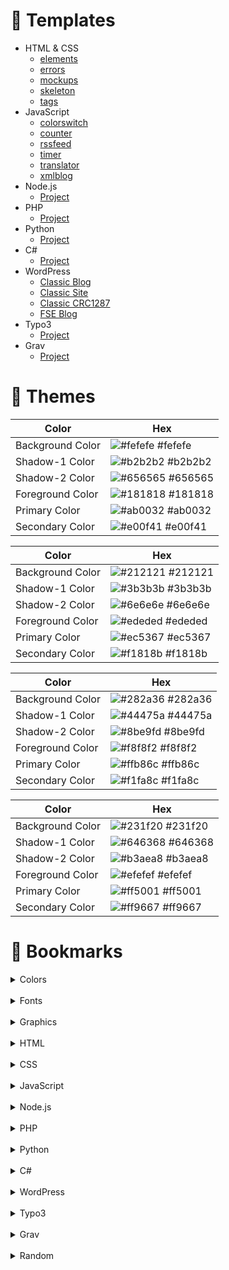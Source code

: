 <!-- TEMPLATES -->

# :rocket: Templates

- HTML & CSS
  - [elements](/templates/html/elements/)
  - [errors](/templates/html/errors/)
  - [mockups](/templates/html/mockups/)
  - [skeleton](/templates/html/skeleton/)
  - [tags](/templates/html/tags/)
- JavaScript
  - [colorswitch](/templates/js/colorswitch/)
  - [counter](/templates/js/counter/)
  - [rssfeed](/templates/js/rssfeed/)
  - [timer](/templates/js/timer/)
  - [translator](/templates/js/translator/)
  - [xmlblog](/templates/js/xmlblog/)
- Node.js
  - [Project](/templates/nodejs/xyz/)
- PHP
  - [Project](/templates/php/xyz/)
- Python
  - [Project](/templates/python/xyz/)
- C#
  - [Project](/templates/csharp/xyz/)
- WordPress
  - [Classic Blog](/templates/wordpress/wp_classic_blog/)
  - [Classic Site](/templates/wordpress/wp_classic_complex/)
  - [Classic CRC1287](/templates/wordpress/wp_classic_crc1287/)
  - [FSE Blog](/templates/wordpress/wp_block_fse_blog/)
- Typo3
  - [Project](/templates/typo3/xyz/)
- Grav
  - [Project](/templates/grav/xyz/)

<!-- THEMES -->

# :chocolate_bar: Themes

| Color            | Hex                                                              |
| ---------------- | ---------------------------------------------------------------- |
| Background Color | ![#fefefe](https://via.placeholder.com/10/fefefe?text=+) #fefefe |
| Shadow-1 Color   | ![#b2b2b2](https://via.placeholder.com/10/b2b2b2?text=+) #b2b2b2 |
| Shadow-2 Color   | ![#656565](https://via.placeholder.com/10/656565?text=+) #656565 |
| Foreground Color | ![#181818](https://via.placeholder.com/10/181818?text=+) #181818 |
| Primary Color    | ![#ab0032](https://via.placeholder.com/10/ab0032?text=+) #ab0032 |
| Secondary Color  | ![#e00f41](https://via.placeholder.com/10/e00f41?text=+) #e00f41 |

| Color            | Hex                                                              |
| ---------------- | ---------------------------------------------------------------- |
| Background Color | ![#212121](https://via.placeholder.com/10/212121?text=+) #212121 |
| Shadow-1 Color   | ![#3b3b3b](https://via.placeholder.com/10/3b3b3b?text=+) #3b3b3b |
| Shadow-2 Color   | ![#6e6e6e](https://via.placeholder.com/10/6e6e6e?text=+) #6e6e6e |
| Foreground Color | ![#ededed](https://via.placeholder.com/10/ededed?text=+) #ededed |
| Primary Color    | ![#ec5367](https://via.placeholder.com/10/ec5367?text=+) #ec5367 |
| Secondary Color  | ![#f1818b](https://via.placeholder.com/10/f1818b?text=+) #f1818b |

| Color            | Hex                                                              |
| ---------------- | ---------------------------------------------------------------- |
| Background Color | ![#282a36](https://via.placeholder.com/10/282a36?text=+) #282a36 |
| Shadow-1 Color   | ![#44475a](https://via.placeholder.com/10/44475a?text=+) #44475a |
| Shadow-2 Color   | ![#8be9fd](https://via.placeholder.com/10/8be9fd?text=+) #8be9fd |
| Foreground Color | ![#f8f8f2](https://via.placeholder.com/10/f8f8f2?text=+) #f8f8f2 |
| Primary Color    | ![#ffb86c](https://via.placeholder.com/10/ffb86c?text=+) #ffb86c |
| Secondary Color  | ![#f1fa8c](https://via.placeholder.com/10/f1fa8c?text=+) #f1fa8c |

| Color            | Hex                                                              |
| ---------------- | ---------------------------------------------------------------- |
| Background Color | ![#231f20](https://via.placeholder.com/10/231f20?text=+) #231f20 |
| Shadow-1 Color   | ![#646368](https://via.placeholder.com/10/646368?text=+) #646368 |
| Shadow-2 Color   | ![#b3aea8](https://via.placeholder.com/10/b3aea8?text=+) #b3aea8 |
| Foreground Color | ![#efefef](https://via.placeholder.com/10/efefef?text=+) #efefef |
| Primary Color    | ![#ff5001](https://via.placeholder.com/10/ff5001?text=+) #ff5001 |
| Secondary Color  | ![#ff9667](https://via.placeholder.com/10/ff9667?text=+) #ff9667 |

<!-- BOOKMARKS -->

# :bookmark: Bookmarks

<details>
  <summary>Colors</summary>
  <ul>
    <li><a href="https://colordesigner.io/">Color Designer (EN)</a></li>
    <li><a href="https://colorhunt.co/">Color Hunt (EN)</a></li>
    <li><a href="https://colorpalettes.colorion.co/">Colorion (EN)</a></li>
    <li><a href="https://colorpalettes.net/">Color Palettes (EN)</a></li>
    <li><a href="https://www.schemecolor.com/">Color Schemes (EN)</a></li>
    <li><a href="http://colormind.io/">Colormind (EN)</a></li>
    <li><a href="https://clrs.cc/">CLRS (EN)</a></li>
    <li><a href="https://mycolor.space/">ColorSpace (EN)</a></li>
    <li><a href="https://coolors.co/">coolors (EN)</a></li>
    <li><a href="https://www.materialpalette.com/">material design palette (EN)</a></li>
    <li><a href="https://www.nordtheme.com/">Nord (EN)</a></li>
    <li><a href="https://teamcolorcodes.com/">teamcolorcodes.com (EN)</a></li>
    <li><a href="https://colors.dopely.top/">dopely colors (EN)</a></li>
    <li><a href="https://uigradients.com">uigradients (EN)</a></li>
    <li><a href="https://www.colors.tools/">color tools (EN)</a></li>
  </ul>
</details>

<br>

<details>
  <summary>Fonts</summary>
  <ul>
    <li><a href="https://www.1001freefonts.com/">1001  FREEFONTS (EN)</a></li>
    <li><a href="https://fonts.google.com/">Google Fonts (EN)</a></li>
    <li><a href="http://www.myfont.de/">MyFont (DE)</a></li>
    <li><a href="https://matthewjamestaylor.com/responsive-font-size">Responsive Font Size (EN)</a></li>
    <li><a href="https://type-scale.com/">Visual Type Scale (EN)</a></li>
    <li><a href="https://artisanthemes.io/best-google-fonts-combinations-modern-agency-website/">artisan themes (EN)</a></li>
    <li><a href="https://bforblogging.com/readable-best-google-fonts/">BforBlogging (EN)</a></li>
    <li><a href="https://www.cufonfonts.com/">cufon fonts (EN)</a></li>
    <li><a href="https://www.dafont.com/">dafont.com (EN)</a></li>
    <li><a href="https://digitalsynopsis.com/design/best-font-combinations-typeface-pairings/">Digital Synopsis (EN)</a></li>
    <li><a href="https://www.fontpair.co/">fontpair (EN)</a></li>
    <li><a href="https://www.garett.co/21-google-fonts-combinations-for-websites-brands">Garett (EN)</a></li>
    <li><a href="https://inkbotdesign.com/font-combinations/">Inkbot Design (EN)</a></li>
    <li><a href="https://heyreliable.com/ultimate-google-font-pairings/">Ultimate Collection of Google Font PairingsFont (DE)</a></li>
    <li><a href="https://visme.co/blog/font-combinations-for-infographics/">visme (EN)</a></li>
  </ul>
</details>

<br>

<details>
  <summary>Graphics</summary>
  <ul>
    <li><a href="https://all-free-download.com/">all free download (EN)</a></li>
    <li><a href="https://clipartlogo.com/">clipartlogo (EN)</a></li>
    <li><a href="https://coolbackgrounds.io/">Cool Backgrounds (EN)</a></li>
    <li><a href="https://www.deviantart.com/">DEVIANT ART (EN)</a></li>
    <li><a href="https://www.flaticon.com/">flaticon (EN)</a></li>
    <li><a href="https://www.freepik.com/">freepik (EN)</a></li>
    <li><a href="https://iconarchive.com/">IconArchive (EN)</a></li>
    <li><a href="https://iconstore.co/">Iconstore (EN)</a></li>
    <li><a href="https://picsum.photos/">Lorem Picsum (EN)</a></li>
    <li><a href="https://www.pexels.com/">pexels (EN)</a></li>
    <li><a href="https://pixabay.com/">pixabay (EN)</a></li>
    <li><a href="https://www.pngegg.com/">pngegg (EN)</a></li>
    <li><a href="https://publicdomainvectors.org/">publicdomainvectors (EN)</a></li>
    <li><a href="https://blog.spoongraphics.co.uk/">spoongraphics (EN)</a></li>
    <li><a href="https://undraw.co/">unDraw (EN)</a></li>
    <li><a href="https://unsplash.com/">unsplash (EN)</a></li>
    <li><a href="https://www.vecteezy.com/">Vecteezy (EN)</a></li>
    <li><a href="https://www.zcool.com.cn/">ZCOOL (EN)</a></li>
  </ul>
</details>

<br>

<details>
  <summary>HTML</summary>
  <ul>
    <li><a href="https://google-map-generator.com/">Google Map Generator (EN)</a></li>
    <li><a href="https://htmlhead.dev/">HTML head (EN)</a></li>
    <li><a href="https://www.toptal.com/designers/htmlarrows/symbols/">HTML Currency Symbols (EN)</a></li>
    <li><a href="https://html.com/">HTML For Beginners (EN)</a></li>
    <li><a href="https://www.torbenleuschner.de/blog/601/html5-formulare-neue-input-types-attribute-und-mehr/">HTML5 Formulare (DE)</a></li>
    <li><a href="https://www.toptal.com/designers/htmlarrows/">HTML Symbols (EN)</a></li>
    <li><a href="https://www.mediaevent.de/html/html5-tags.html">HTML5-Tags (EN)</a></li>
    <li><a href="https://validator.w3.org/">Markup Validation Service (EN)</a></li>
    <li><a href="https://wiki.selfhtml.org/wiki/Startseite">SELFHTML (DE)</a></li>
    <li><a href="https://www.tablesgenerator.com/">Tables Generator (EN)</a></li>
    <li><a href="http://www.intensivstation.ch/templates/">HTML5 Basis Templates (DE)</a></li>
    <li><a href="https://html5up.net/">html5up (EN)</a></li>
  </ul>
</details>

<br>

<details>
  <summary>CSS</summary>
  <ul>
    <li><a href="https://css.gg/">700+  CSS Icons (EN)</a></li>
    <li><a href="https://jpswalsh.github.io/academicons/">Academicons (EN)</a></li>
    <li><a href="https://animate.style/">Animate.css (EN)</a></li>
    <li><a href="https://github.com/troxler/awesome-css-frameworks">Awesome CSS Frameworks (EN)</a></li>
    <li><a href="https://igoradamenko.github.io/awsm.css/">AWSM.CSS (EN)</a></li>
    <li><a href="https://getbootstrap.com/">Bootstrap (EN)</a></li>
    <li><a href="https://bulma.io/">Bulma (EN)</a></li>
    <li><a href="https://jenil.github.io/chota/">chota (EN)</a></li>
    <li><a href="https://cirrus-ui.netlify.app/">cirrus (EN)</a></li>
    <li><a href="https://fontawesome.com/">Font Awesome (EN)</a></li>
    <li><a href="https://forkaweso.me/">Fork Awesome (EN)</a></li>
    <li><a href="https://get.foundation/">Foundation (EN)</a></li>
    <li><a href="https://www.gethalfmoon.com/">Halfmoon (EN)</a></li>
    <li><a href="https://materializecss.com/">Materialize (EN)</a></li>
    <li><a href="https://milligram.io/">Milligram (EN)</a></li>
    <li><a href="https://www.muicss.com/">MUI (EN)</a></li>
    <li><a href="https://andybrewer.github.io/mvp/">MVP (EN)</a></li>
    <li><a href="https://nostalgic-css.github.io/NES.css/">NES (EN)</a></li>
    <li><a href="https://elad2412.github.io/the-new-css-reset/">new-css-reset (EN)</a></li>
    <li><a href="https://necolas.github.io/normalize.css/">Normalize.css (EN)</a></li>
    <li><a href="https://www.cssscript.com/demo/tiny-responsive-framework-perry/">perry.css (EN)</a></li>
    <li><a href="https://picnicss.com/">picnis.css (EN)</a></li>
    <li><a href="https://picocss.com/">Pico.css (EN)</a></li>
    <li><a href="https://primer.style/css/">Primer.css (EN)</a></li>
    <li><a href="https://purecss.io/">PURE (EN)</a></li>
    <li><a href="https://github.com/jeanniton-mnr/resetCss">resetCss (EN)</a></li>
    <li><a href="http://getskeleton.com/">Skeleton (EN)</a></li>
    <li><a href="https://picturepan2.github.io/spectre/index.html">SPECTRE.CSS (EN)</a></li>
    <li><a href="https://yegor256.github.io/tacit/">tacit.CSS (EN)</a></li>
    <li><a href="https://tachyons.io/">Tachyons (EN)</a></li>
    <li><a href="https://tailwindcss.com/">tailwind (EN)</a></li>
    <li><a href="https://turretcss.com/">Turret Css (EN)</a></li>
    <li><a href="https://watercss.kognise.dev/">Water Css (EN)</a></li>
    <li><a href="https://bennettfeely.com/clippy/">clip-path (EN)</a></li>
    <li><a href="https://codepen.io/">CODEPEN (EN)</a></li>
    <li><a href="https://www.mediaevent.de/css/css3.html">CSS – Neue CSS-Eigenschaften und Stile (DE)</a></li>
    <li><a href="https://cssgradient.io/">CSS Gradient (EN)</a></li>
    <li><a href="https://thoughtbot.com/blog/transitions-and-transforms">CSS Transitions (EN)</a></li>
    <li><a href="https://cssgenerator.org/filter-css-generator.html">Filter CSS Generator (EN)</a></li>
    <li><a href="https://css-tricks.com/snippets/css/a-guide-to-flexbox/">Flexbox (EN)</a></li>
    <li><a href="https://css-tricks.com/snippets/css/complete-guide-grid/">Grid (EN)</a></li>
    <li><a href="https://grid.layoutit.com/">layoutit (EN)</a></li>
    <li><a href="https://webdeasy.de/css-hamburger-menus/">10 großartige CSS Hamburger Menus (DE)</a></li>
    <li><a href="https://alvarotrigo.com/blog/slide-menus/">13 Wonderful Slide Menus (EN)</a></li>
    <li><a href="https://csshint.com/html-css-footer-design/">18+ creative footer examples (EN)</a></li>
    <li><a href="https://webdeasy.de/top-css-navigation-menus/">20 kreative CSS Menü Inspirationen (DE)</a></li>
    <li><a href="https://onaircode.com/responsive-table-html-css-examples/">20+ Responsive Table CSS Examples (EN)</a></li>
    <li><a href="https://codepen.io/jeffglenn/pen/KNYoKa">4 Panel Timeline CSS (EN)</a></li>
    <li><a href="https://www.intechnic.com/blog/60-beautiful-examples-of-one-page-website-design-inspirations/">60 One Page Websites (EN)</a></li>
    <li><a href="https://piccalil.li/blog/a-modern-css-reset/">A Modern CSS Reset (EN)</a></li>
    <li><a href="https://www.cssscript.com/demo/animated-image-slider/">Animated Image Slider Carousel Example (EN)</a></li>
    <li><a href="https://tympanus.net/Tutorials/BasicReadyToUseCSSStyles/">Basic Ready-to-Use CSS Styles (EN)</a></li>
    <li><a href="https://www.bestjquery.com/lab/team-showcase/page/8/">Best CSS Team Showcase Snippets (EN)</a></li>
    <li><a href="https://codemyui.com/">code my ui (EN)</a></li>
    <li><a href="https://codepen.io/designcouch/pen/ExvwPY">CodePen Home Menu "Hamburger" Icon Animations (EN)</a></li>
    <li><a href="https://blog.avada.io/css/headers-footers">CSS Headers Footers Examples (EN)</a></li>
    <li><a href="https://www.cssscript.com/">CSS Script (EN)</a></li>
    <li><a href="https://www.mediaevent.de/css/shape.html">CSS Shape (DE)</a></li>
    <li><a href="https://css-tricks.com/">CSS-Tricks (EN)</a></li>
    <li><a href="https://www.frontendpractice.com/projects">frontendpractice.com (EN)</a></li>
    <li><a href="https://ratracegrad.medium.com/horizontal-scrolling-using-flexbox-f9d16817f742">horizontal scrolling flexbox (EN)</a></li>
    <li><a href="https://codepen.io/marlenesco/pen/NqOozj">Material cards demo (EN)</a></li>
    <li><a href="https://moderncss.dev/">Modern CSS Solutions (EN)</a></li>
    <li><a href="https://codepen.io/fsarachu/pen/rxZmpJ">Multi-Level Dropdown (EN)</a></li>
    <li><a href="https://codepen.io/signalkuppe/pen/YybXNJ">Responsive multilevel css menu (EN)</a></li>
    <li><a href="https://codepen.io/nxworld/pen/OyRrGy">Scroll Down Button (EN)</a></li>
    <li><a href="https://css-tricks.com/the-shapes-of-css/">Shapes of CSS (EN)</a></li>
    <li><a href="https://codepen.io/colinlord/pen/oZNoOO">Smooth Horizontal Scrolling (EN)</a></li>
    <li><a href="https://jonsuh.com/hamburgers/">Tasty CSS-animated hamburgers (EN)</a></li>
  </ul>
</details>

<br>

<details>
  <summary>JavaScript</summary>
  <ul>
    <li><a href="https://www.chartjs.org/">Chart.js (EN)</a></li>
    <li><a href="https://cdn.datatables.net/">DataTables CDN (EN)</a></li>
    <li><a href="https://gazerecorder.com/gazecloudapi/">Eyetracking GazeCloudAPI.js(EN)</a></li>
    <li><a href="https://webgazer.cs.brown.edu/">Eyetracking WebGazer.js (EN)</a></li>
    <li><a href="https://developers.google.com/chart">Google Charts (EN)</a></li>
    <li><a href="https://apexcharts.com/javascript-chart-demos/">JavaScript CHART DEMOS (EN)</a></li>
    <li><a href="https://www.jspsych.org/">jsPsych (EN)</a></li>
    <li><a href="https://www.bestjquery.com/">bestjquery (EN)</a></li>
  </ul>
</details>

<br>

<details>
  <summary>Node.js</summary>
  <ul>

  </ul>
</details>

<br>

<details>
  <summary>PHP</summary>
  <ul>
    <li><a href="https://www.php.net/">PHP (EN)</a></li>
    <li><a href="https://www.codexworld.com/">CODEXWORLD (EN)</a></li>
    <li><a href="https://www.php-kurs.com/">PHP Kurs (DE)</a></li>
    <li><a href="https://www.php-einfach.de/">PHP-Einfach.de (DE)</a></li>
  </ul>
</details>

<br>

<details>
  <summary>Python</summary>
  <ul>

  </ul>
</details>

<br>

<details>
  <summary>C#</summary>
  <ul>
    <li><a href="https://dailydotnettips.com/">Daily .NET Tips (EN)</a></li>
    <li><a href="https://dotnet-snippets.de/">.net snippets (DE)</a></li>
    <li><a href="https://csharp-station.com/">{C#} STATION (EN)</a></li>
    <li><a href="https://brianlagunas.com/">BRIAN LAGUNAS (EN)</a></li>
    <li><a href="https://www.c-sharpcorner.com/">C# Corner (EN)</a></li>
    <li><a href="https://www.csharp-examples.net/">C# Examples (EN)</a></li>
    <li><a href="https://www.codeproject.com/">CODE PROJECT (EN)</a></li>
    <li><a href="https://www.dotnetperls.com/">dot net perls (EN)</a></li>
    <li><a href="https://extensionmethod.net/">EXTENSIONMETHOD.NET (EN)</a></li>
    <li><a href="https://www.albahari.com/">Joseph Albahari (EN)</a></li>
    <li><a href="https://lvcharts.net/">LiveCharts (EN)</a></li>
    <li><a href="https://developer.microsoft.com/en-us/">Microsoft Developer (EN)</a></li>
    <li><a href="https://docs.microsoft.com/en-us/archive/msdn-magazine/msdn-magazine-issues">MSDN Magazine Issues (EN)</a></li>
    <li><a href="https://docs.microsoft.com/de-DE/documentation/">Technische Microsoft-Dokumentation (DE)</a></li>
    <li><a href="https://docs.microsoft.com/de-de/visualstudio/get-started/csharp/?view=vs-2022">Visual Studio-Tutorials | C# (DE)</a></li>
    <li><a href="https://www.wpf-tutorial.com/">WPF Tutorial (EN)</a></li>
    <li><a href="https://www.youtube.com/playlist?list=PLP2TrPpx5VNkr-wmkjguVZAvN4T5EPJbF">YouTube - C# Tutorial Deutsch (DE)</a></li>
    <li><a href="https://www.youtube.com/playlist?list=PLrW43fNmjaQVYF4zgsD0oL9Iv6u23PI6M">YouTube - WPF UI Programming (C#) (EN)</a></li>
  </ul>
</details>

<br>

<details>
  <summary>WordPress</summary>
  <ul>
    <li><a href="https://www.greengeeks.com/tutorials/use-dummy-content-wordpress/">Dummy Content in WordPress (EN)</a></li>
    <li><a href="https://smartwp.com/wordpress-get-featured-image/">Get Featured Image URL in WordPress (EN)</a></li>
    <li><a href="https://developer.wordpress.org/themes/basics/">Theme Basics (EN)</a></li>
    <li><a href="https://www.wpbeginner.com/wp-themes/how-to-style-wordpress-navigation-menus/">WordPress Navigation Menus (EN)</a></li>
    <li><a href="https://vegibit.com/wordpress-theme-development-tutorial-step-by-step/">WordPress Theme Development (EN)</a></li>
    <li><a href="https://blog.templatetoaster.com/create-wordpress-theme-scratch/">WordPress Theme from Scratch (EN)</a></li>
  </ul>
</details>

<br>

<details>
  <summary>Typo3</summary>
  <ul>

  </ul>
</details>

<br>

<details>
  <summary>Grav</summary>
  <ul>

  </ul>
</details>

<br>

<details>
  <summary>Random</summary>
  <ul>
    <li><a href="https://www.tutorialspoint.com/codingground.htm">codingground (EN)</a></li>
    <li><a href="https://www.guru99.com/">Guru99 (EN)</a></li>
    <li><a href="https://hackr.io/">hackr.io (EN)</a></li>
    <li><a href="https://www.itechempires.com/">iTech Empires (EN)</a></li>
    <li><a href="https://www.peterkropff.de/">Peter Kropff (DE)</a></li>
    <li><a href="https://www.quackit.com/">Quackit (EN)</a></li>
    <li><a href="https://redstapler.co/">Red Stapler (EN)</a></li>
    <li><a href="https://riptutorial.com/">RIP Tutorial (EN)</a></li>
    <li><a href="https://www.standalonedeveloper.eu/">SARMAD (EN)</a></li>
    <li><a href="https://the-morpheus.de/">The Morpheus Tutorials (EN)</a></li>
    <li><a href="https://www.w3docs.com/">w3docs (EN)</a></li>
    <li><a href="https://www.w3schools.com/">w3schools (EN)</a></li>
  </ul>
</details>
